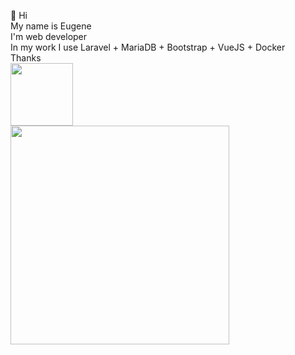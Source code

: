 👋 Hi <br>
My name is Eugene <br>
I'm web developer <br>
In my work I use Laravel + MariaDB + Bootstrap + VueJS + Docker <br>
Thanks <br>
<a href="https://www.youtube.com/@toprogramru"><img src="https://1000logos.net/wp-content/uploads/2017/05/Color-YouTube-logo.jpg" width="100"></a><br>
<img src="https://media.giphy.com/media/7NoNw4pMNTvgc/giphy.gif" width="350">
<!---
imjonos/imjonos is a ✨ special ✨ repository because its `README.md` (this file) appears on your GitHub profile.
You can click the Preview link to take a look at your changes.
--->
